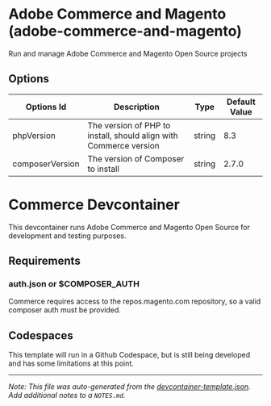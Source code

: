 
# Adobe Commerce and Magento (adobe-commerce-and-magento)

Run and manage Adobe Commerce and Magento Open Source projects

## Options

| Options Id | Description | Type | Default Value |
|-----|-----|-----|-----|
| phpVersion | The version of PHP to install, should align with Commerce version | string | 8.3 |
| composerVersion | The version of Composer to install | string | 2.7.0 |

# Commerce Devcontainer

This devcontainer runs Adobe Commerce and Magento Open Source for development and testing purposes.

## Requirements

### auth.json or $COMPOSER_AUTH

Commerce requires access to the repos.magento.com repository, so a valid composer auth must be provided.

## Codespaces

This template will run in a Github Codespace, but is still being developed and has some limitations at this point.

---

_Note: This file was auto-generated from the [devcontainer-template.json](devcontainer-template.json).  Add additional notes to a `NOTES.md`._
